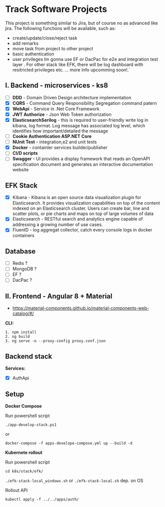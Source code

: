 #  Track Software Projects
 This project is something similar to Jira, but of course no as advanced like jira. The following functions will be available, such as:
  - create/update/close/reject task 
  - add remarks 
  - move task from project to other project 
  - basic authentication 
  - user privileges 
 Im gonna use EF or DacPac for e2e and integration test layer .
 For other stack like EFK, there will be log dashboard with resitricted privileges etc. ... more info upcomming soon!.`


## I. Backend - microservices - ks8
- [ ] **DDD** - Domain Driven Design architecture implementation
- [x] **CQRS** - Command Query Responsibility Segregation command patern 
- [x] **WebApi** - Service in .Net Core Framework
- [X] **JWT Authorize** - Json Web Token authorization
- [x] **ElasticsearchSerilog** - this is required to user-friendly write log in kibana, log format. Log message has associated log level, which identifies how important/detailed the message 
- [ ] **Cookie Authentication ASP.NET Core**
- [ ] **NUnit Test** - integration,e2 and unit tests  
- [x] **Docker** - containler services builder/publisher
- [ ] **CI/D scripts** 
- [ ] **Swagger** - UI provides a display framework that reads an OpenAPI specification document and generates an interactive documentation website 

## EFK Stack
- [x] Kibana - Kibana is an open source data visualization plugin for Elasticsearch. It provides visualization capabilities on top of the content indexed on an Elasticsearch cluster. Users can create bar, line and scatter plots, or pie charts and maps on top of large volumes of data
- [x] Elasticsearch -  RESTful search and analytics engine capable of addressing a growing number of use cases.
- [x] FluentD - log aggregat collector, catch every console logs in docker containers

## Database
- [ ] Redis ?
- [ ] MongoDB ?
- [ ] EF ?
- [ ] DacPac ?

## II. Frontend - Angular 8 + Material

- https://material-components.github.io/material-components-web-catalog/#/

**CLI:**
```
1. npm install
2. ng build
3. ng serve -o --proxy-config proxy.conf.json 
```

## Backend stack
**Services:**
- [X] AuthApi

## Setup
**Docker Compose**

Run powershell script

` ./app-develop-stack.ps1 `

   or 
   
` docker-compose -f apps-develope-compose.yml up --build -d `

**Kubernete rollout**

Run powershell script

` cd k8s/stack/efk/ `

` ./efk-stack-local_windows.sh ` or ` ./efk-stack-local.sh ` dep. on OS

Rollout API

`kubectl apply -f ../../apps/auth/`



